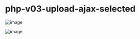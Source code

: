 # php-v03-upload-ajax-selected

![image](https://user-images.githubusercontent.com/1501327/160230873-2f28b3d4-4bb8-4235-ba88-4e09e56927a8.png)

![image](https://user-images.githubusercontent.com/1501327/160230906-c37f12f5-a1c0-4fdd-b1e3-d18e01a6d702.png)
